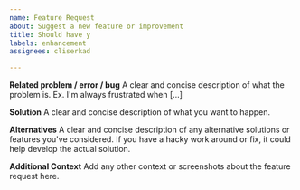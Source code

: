 ```yaml
---
name: Feature Request
about: Suggest a new feature or improvement
title: Should have y
labels: enhancement
assignees: cliserkad

---
```


**Related problem / error / bug**
A clear and concise description of what the problem is. Ex. I'm always frustrated when [...]

**Solution**
A clear and concise description of what you want to happen.

**Alternatives**
A clear and concise description of any alternative solutions or features you've considered. If you have a hacky work around or fix, it could help develop the actual solution.

**Additional Context**
Add any other context or screenshots about the feature request here.
